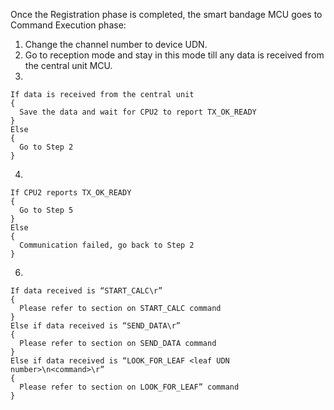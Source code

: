 Once the Registration phase is completed, the smart bandage MCU goes to Command Execution phase:
1)	Change the channel number to device UDN.
2)	Go to reception mode and stay in this mode till any data is received from the central unit MCU.
3)
```
If data is received from the central unit
{
  Save the data and wait for CPU2 to report TX_OK_READY
}
Else
{
  Go to Step 2
}
```
4)
```
If CPU2 reports TX_OK_READY
{
  Go to Step 5
}
Else
{
  Communication failed, go back to Step 2
}
```
6)
```
If data received is “START_CALC\r”
{
  Please refer to section on START_CALC command
}
Else if data received is “SEND_DATA\r”
{
  Please refer to section on SEND_DATA command
}
Else if data received is “LOOK_FOR_LEAF <leaf UDN number>\n<command>\r”
{
  Please refer to section on LOOK_FOR_LEAF” command
}
```
